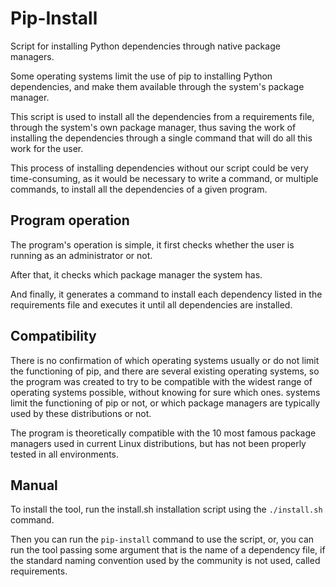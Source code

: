 # Pip-Install

Script for installing Python dependencies through native package managers.

Some operating systems limit the use of pip to installing Python dependencies, and make them available through the system's package manager.

This script is used to install all the dependencies from a requirements file, through the system's own package manager, thus saving the work of installing the dependencies through a single command that will do all this work for the user.

This process of installing dependencies without our script could be very time-consuming, as it would be necessary to write a command, or multiple commands, to install all the dependencies of a given program.

## Program operation

The program's operation is simple, it first checks whether the user is running as an administrator or not.

After that, it checks which package manager the system has.

And finally, it generates a command to install each dependency listed in the requirements file and executes it until all dependencies are installed.

## Compatibility

There is no confirmation of which operating systems usually or do not limit the functioning of pip, and there are several existing operating systems, so the program was created to try to be compatible with the widest range of operating systems possible, without knowing for sure which ones. systems limit the functioning of pip or not, or which package managers are typically used by these distributions or not.

The program is theoretically compatible with the 10 most famous package managers used in current Linux distributions, but has not been properly tested in all environments.

## Manual

To install the tool, run the install.sh installation script using the `./install.sh` command.

Then you can run the `pip-install` command to use the script, or, you can run the tool passing some argument that is the name of a dependency file, if the standard naming convention used by the community is not used, called requirements.
